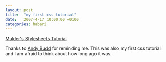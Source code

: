 ```yaml
---
layout: post
title:  "my first css tutorial"
date:   2007-4-17 10:00:00 +0100
categories: habari
---
```

<p><a href="http://www.webmonkey.com/webmonkey/authoring/stylesheets/tutorials/tutorial1.html">Mulder's Stylesheets Tutorial</a> </p>

<p>Thanks to <a href="http://www.andybudd.com">Andy Budd</a> for reminding me. This was also my first css tutorial and I am afraid to think about how long ago it was.<br />
</p>